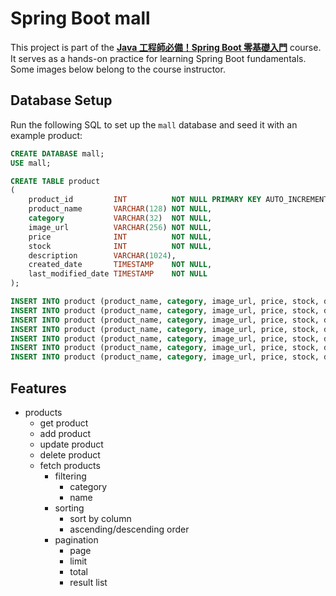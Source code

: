 # Spring Boot mall

This project is part of the **[Java 工程師必備！Spring Boot 零基礎入門](https://hahow.in/courses/5fe22e7fe810e10fc483dd78)** course. It serves as a hands-on practice for learning Spring Boot fundamentals. Some images below belong to the course instructor.

## Database Setup

Run the following SQL to set up the `mall` database and seed it with an example product:

```sql
CREATE DATABASE mall;
USE mall;

CREATE TABLE product
(
    product_id         INT          NOT NULL PRIMARY KEY AUTO_INCREMENT,
    product_name       VARCHAR(128) NOT NULL,
    category           VARCHAR(32)  NOT NULL,
    image_url          VARCHAR(256) NOT NULL,
    price              INT          NOT NULL,
    stock              INT          NOT NULL,
    description        VARCHAR(1024),
    created_date       TIMESTAMP    NOT NULL,
    last_modified_date TIMESTAMP    NOT NULL
);

INSERT INTO product (product_name, category, image_url, price, stock, description, created_date, last_modified_date) VALUES ('蘋果（澳洲）', 'FOOD', 'https://cdn.pixabay.com/photo/2016/11/30/15/00/apples-1872997_1280.jpg', 30, 10, '這是來自澳洲的蘋果！', '2022-03-19 17:00:00', '2022-03-22 18:00:00');
INSERT INTO product (product_name, category, image_url, price, stock, description, created_date, last_modified_date) VALUES ('蘋果（日本北海道）', 'FOOD', 'https://cdn.pixabay.com/photo/2017/09/26/13/42/apple-2788662_1280.jpg', 300, 5, '這是來自日本北海道的蘋果！', '2022-03-19 18:30:00', '2022-03-19 18:30:00');
INSERT INTO product (product_name, category, image_url, price, stock, description, created_date, last_modified_date) VALUES ('好吃又鮮甜的蘋果橘子', 'FOOD', 'https://cdn.pixabay.com/photo/2021/07/30/04/17/orange-6508617_1280.jpg', 10, 50, null, '2022-03-20 09:00:00', '2022-03-24 15:00:00');
INSERT INTO product (product_name, category, image_url, price, stock, description, created_date, last_modified_date) VALUES ('Toyota', 'CAR', 'https://cdn.pixabay.com/photo/2014/05/18/19/13/toyota-347288_1280.jpg', 100000, 5, null, '2022-03-20 09:20:00', '2022-03-20 09:20:00');
INSERT INTO product (product_name, category, image_url, price, stock, description, created_date, last_modified_date) VALUES ('BMW', 'CAR', 'https://cdn.pixabay.com/photo/2018/02/21/03/15/bmw-m4-3169357_1280.jpg', 500000, 3, '渦輪增壓，直列4缸，DOHC雙凸輪軸，16氣門', '2022-03-20 12:30:00', '2022-03-20 12:30:00');
INSERT INTO product (product_name, category, image_url, price, stock, description, created_date, last_modified_date) VALUES ('Benz', 'CAR', 'https://cdn.pixabay.com/photo/2017/03/27/14/56/auto-2179220_1280.jpg', 600000, 2, null, '2022-03-21 20:10:00', '2022-03-22 10:50:00');
INSERT INTO product (product_name, category, image_url, price, stock, description, created_date, last_modified_date) VALUES ('Tesla', 'CAR', 'https://cdn.pixabay.com/photo/2021/01/15/16/49/tesla-5919764_1280.jpg', 450000, 5, '世界最暢銷的充電式汽車', '2022-03-21 23:30:00', '2022-03-21 23:30:00');
```

## Features

- products
  - get product
  - add product
  - update product
  - delete product
  - fetch products
    - filtering
      - category
      - name
    - sorting
      - sort by column
      - ascending/descending order
    - pagination
      - page
      - limit
      - total
      - result list
